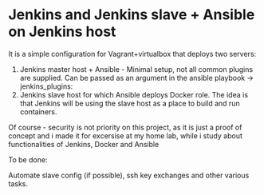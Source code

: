 # Jenkins and Jenkins slave + Ansible on Jenkins host

It is a simple configuration for Vagrant+virtualbox that deploys two servers: 

1. Jenkins master host + Ansible - Minimal setup, not all common plugins are supplied. Can be passed as an argument in the ansible playbook -> jenkins_plugins:
2. Jenkins slave host for which Ansible deploys Docker role. The idea is that Jenkins will be using the slave host as a place to build and run containers.

Of course - security is not priority on this project, as it is just a proof of concept and i made it for excersise at my home lab, while i study about functionalities of Jenkins, Docker and Ansible


To be done: 

Automate slave config (if possible), ssh key exchanges and other various tasks.
